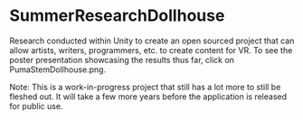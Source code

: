 # SummerResearchDollhouse

Research conducted within Unity to create an open sourced project that can allow artists, writers, programmers, etc. to create content for VR. 
To see the poster presentation showcasing the results thus far, click on PumaStemDollhouse.png.

Note: This is a work-in-progress project that still has a lot more to still be fleshed out. It will take a few more years before the application is released for public use.
